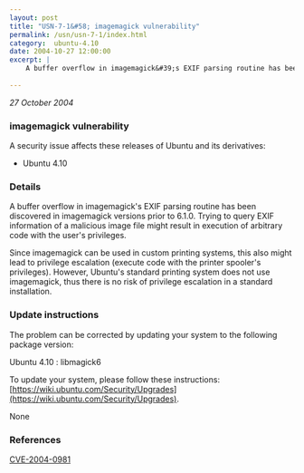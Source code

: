 ```yaml
---
layout: post
title: "USN-7-1&#58; imagemagick vulnerability"
permalink: /usn/usn-7-1/index.html
category:  ubuntu-4.10
date: 2004-10-27 12:00:00
excerpt: |
    A buffer overflow in imagemagick&#39;s EXIF parsing routine has been discovered in imagemagick versions prior to 6.1.0. Trying to query EXIF information of a malicious image file might result in execution of arbitrary code with the user&#39;s privileges.
    
--- 
```

 
 

*27 October 2004*

### imagemagick vulnerability

A security issue affects these releases of Ubuntu and its derivatives:

* Ubuntu 4.10

### Details

A buffer overflow in imagemagick&#39;s EXIF parsing routine has been discovered in imagemagick versions prior to 6.1.0. Trying to query EXIF information of a malicious image file might result in execution of arbitrary code with the user&#39;s privileges.

Since imagemagick can be used in custom printing systems, this also might lead to privilege escalation (execute code with the printer spooler&#39;s privileges). However, Ubuntu&#39;s standard printing system does not use imagemagick, thus there is no risk of privilege escalation in a standard installation.

### Update instructions

The problem can be corrected by updating your system to the following package version:

Ubuntu 4.10
 : libmagick6 

To update your system, please follow these instructions: [https://wiki.ubuntu.com/Security/Upgrades](https://wiki.ubuntu.com/Security/Upgrades).

None

### References

 
 [CVE-2004-0981](http://people.ubuntu.com/~ubuntu-security/cve/CVE-2004-0981)
 


